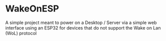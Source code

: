 # WakeOnESP

A simple project meant to power on a Desktop / Server via a simple web interface using an ESP32 for devices that do not support the Wake on Lan (WoL) protocol
